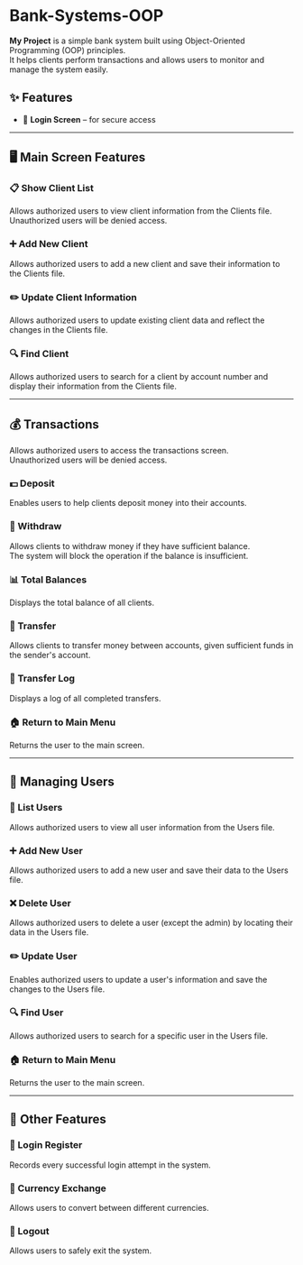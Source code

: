 # Bank-Systems-OOP

**My Project** is a simple bank system built using Object-Oriented Programming (OOP) principles.  
It helps clients perform transactions and allows users to monitor and manage the system easily.

## ✨ Features

- 🔐 **Login Screen** – for secure access

---

## 🖥️ Main Screen Features

### 📋 Show Client List  
Allows authorized users to view client information from the Clients file.  
Unauthorized users will be denied access.

### ➕ Add New Client  
Allows authorized users to add a new client and save their information to the Clients file.

### ✏️ Update Client Information  
Allows authorized users to update existing client data and reflect the changes in the Clients file.

### 🔍 Find Client  
Allows authorized users to search for a client by account number and display their information from the Clients file.

---

## 💰 Transactions  
Allows authorized users to access the transactions screen.  
Unauthorized users will be denied access.

### 💵 Deposit  
Enables users to help clients deposit money into their accounts.

### 🏧 Withdraw  
Allows clients to withdraw money if they have sufficient balance.  
The system will block the operation if the balance is insufficient.

### 📊 Total Balances  
Displays the total balance of all clients.

### 🔄 Transfer  
Allows clients to transfer money between accounts, given sufficient funds in the sender's account.

### 🧾 Transfer Log  
Displays a log of all completed transfers.

### 🏠 Return to Main Menu  
Returns the user to the main screen.

---

## 👤 Managing Users

### 📄 List Users  
Allows authorized users to view all user information from the Users file.

### ➕ Add New User  
Allows authorized users to add a new user and save their data to the Users file.

### ❌ Delete User  
Allows authorized users to delete a user (except the admin) by locating their data in the Users file.

### ✏️ Update User  
Enables authorized users to update a user's information and save the changes to the Users file.

### 🔍 Find User  
Allows authorized users to search for a specific user in the Users file.

### 🏠 Return to Main Menu  
Returns the user to the main screen.

---

## 🧩 Other Features

### 📝 Login Register  
Records every successful login attempt in the system.

### 💱 Currency Exchange  
Allows users to convert between different currencies.

### 🚪 Logout  
Allows users to safely exit the system.
